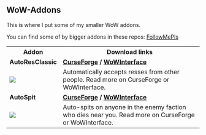 ## WoW-Addons
This is where I put some of my smaller WoW addons. 

You can find some of by bigger addons in these repos: [FollowMePls](https://github.com/techiew/FollowMePls)

<table>
 <tr>
  <th>Addon</th>
  <th>Download links</th>
 </tr>
 <tr>
  <td><b>AutoResClassic</b></td>
  <td><b><a href="https://www.curseforge.com/wow/addons/autoresclassic">CurseForge</a> / <a href="https://www.wowinterface.com/downloads/info25526-AutoResClassic.html">WoWInterface</a></b></td>
 </tr>
 <tr>
  <td><img align="top" src="https://github.com/techiew/WoW-Addons/blob/master/AutoResClassic/AutoResClassic%20icon.jpg"/></td>
  <td>Automatically accepts resses from other people. Read more on CurseForge or WoWInterface.</td>
 </tr>
 
 <tr>
  <td><b>AutoSpit</b></td>
  <td><b><a href="https://www.curseforge.com/wow/addons/autospit">CurseForge</a> / <a href="https://www.wowinterface.com/downloads/info25528-AutoSpit.html">WoWInterface</a></b></td>
 </tr>
 <tr>
  <td><img align="top" src="https://github.com/techiew/WoW-Addons/blob/master/AutoSpit/AutoSpit%20icon.jpg"/></td>
  <td>Auto-spits on anyone in the enemy faction who dies near you. Read more on CurseForge or WoWInterface.</td>
 </tr>
</table>
